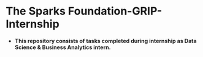 # The Sparks Foundation-GRIP-Internship

- **This repository consists of tasks completed during internship as Data Science & Business Analytics intern.**
